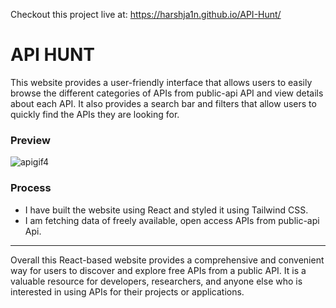 Checkout this project live at: https://harshja1n.github.io/API-Hunt/
# API HUNT
This website provides a user-friendly interface that allows users to easily browse the different categories of APIs from public-api API and view details about each API. It also provides a search bar and filters that allow users to quickly find the APIs they are looking for.

### Preview 
![apigif4](https://user-images.githubusercontent.com/96345745/205686496-52ab698a-c229-4bf4-a355-94ea1c7f47fc.gif)

### Process
- I have built the website using React  and styled it using Tailwind CSS.
- I am fetching data of freely available, open access APIs from public-api Api.
<hr/>

Overall this React-based website provides a comprehensive and convenient way for users to discover and explore free APIs from a public API. It is a valuable resource for developers, researchers, and anyone else who is interested in using APIs for their projects or applications. 
